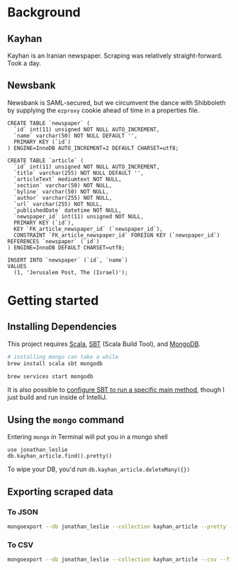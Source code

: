# Background
## Kayhan
Kayhan is an Iranian newspaper. Scraping was relatively straight-forward. Took a day.

## Newsbank
Newsbank is SAML-secured, but we circumvent the dance with Shibboleth by supplying the `ezproxy` cookie ahead of time in a properties file.

```mysql
CREATE TABLE `newspaper` (
  `id` int(11) unsigned NOT NULL AUTO_INCREMENT,
  `name` varchar(50) NOT NULL DEFAULT '',
  PRIMARY KEY (`id`)
) ENGINE=InnoDB AUTO_INCREMENT=2 DEFAULT CHARSET=utf8;

CREATE TABLE `article` (
  `id` int(11) unsigned NOT NULL AUTO_INCREMENT,
  `title` varchar(255) NOT NULL DEFAULT '',
  `articleText` mediumtext NOT NULL,
  `section` varchar(50) NOT NULL,
  `byline` varchar(50) NOT NULL,
  `author` varchar(255) NOT NULL,
  `url` varchar(255) NOT NULL,
  `publishedDate` datetime NOT NULL,
  `newspaper_id` int(11) unsigned NOT NULL,
  PRIMARY KEY (`id`),
  KEY `FK_article_newspaper_id` (`newspaper_id`),
  CONSTRAINT `FK_article_newspaper_id` FOREIGN KEY (`newspaper_id`) REFERENCES `newspaper` (`id`)
) ENGINE=InnoDB DEFAULT CHARSET=utf8;

INSERT INTO `newspaper` (`id`, `name`)
VALUES
  (1, 'Jerusalem Post, The (Israel)');
```

# Getting started
## Installing Dependencies
This project requires [Scala](http://www.scala-lang.org/), [SBT](http://www.scala-sbt.org/) (Scala Build Tool), and [MongoDB](https://www.mongodb.com/).
```bash
# installing mongo can take a while
brew install scala sbt mongodb

brew services start mongodb
```

It is also possible to [configure SBT to run a specific main method](https://www.safaribooksonline.com/library/view/scala-cookbook/9781449340292/ch18s10.html), 
though I just build and run inside of IntelliJ.

## Using the `mongo` command
Entering `mongo` in Terminal will put you in a mongo shell 
```
use jonathan_leslie
db.kayhan_article.find().pretty()
```

To wipe your DB, you'd run `db.kayhan_article.deleteMany({})`

## Exporting scraped data

### To JSON
```bash
mongoexport --db jonathan_leslie --collection kayhan_article --pretty --out article.json
```

### To CSV
```bash
mongoexport --db jonathan_leslie --collection kayhan_article --csv --fields day,month,year,title,subtitle,body,url --out article.csv
```